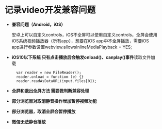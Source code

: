 # 记录video开发兼容问题

- **兼容问题（Android，iOS）**
    
    安卓上可以自定义controls，iOS不全屏可以使用自定义controls，全屏会使用iOS系统视频播放器（所有app），想要在iOS app中不全屏播放，需要iOS app进行参数设置webview.allowsInlineMediaPlayback = YES;
    
- **iOS10以下系统 只有点击播放后会触发onload()、canplay()事件**读取文件加载

        var reader = new FileReader();
        reader.onload = function (e) {}
        reader.readAsDataURL(input.files[0]);

- **全屏和退出全屏方法 需要做判断兼容处理**

- **部分浏览器对取消静音操作增加暂停视频功能**

- **部分浏览器，取消全屏会暂停播放**

- **微信无法静音播放**

